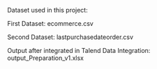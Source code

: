 Dataset used in this project:

First Dataset: ecommerce.csv

Second Dataset: lastpurchasedateorder.csv

Output after integrated in Talend Data Integration: output_Preparation_v1.xlsx
